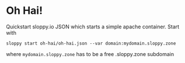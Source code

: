 # Oh Hai!

Quickstart sloppy.io JSON which starts a simple apache container. Start with

`sloppy start oh-hai/oh-hai.json --var domain:mydomain.sloppy.zone`

where `mydomain.sloppy.zone` has to be a free .sloppy.zone subdomain